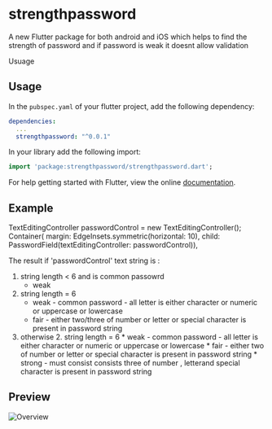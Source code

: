 # strengthpassword

A new Flutter package for both android and iOS which helps to find the strength of password and if password is weak it doesnt allow validation

Usuage


## Usage

In the `pubspec.yaml` of your flutter project, add the following dependency:

```yaml
dependencies:
  ...
  strengthpassword: "^0.0.1"
```

In your library add the following import:

```dart
import 'package:strengthpassword/strengthpassword.dart';
```

For help getting started with Flutter, view the online [documentation](https://flutter.io/).


## Example
  TextEditingController passwordControl = new TextEditingController();
        Container(
            margin: EdgeInsets.symmetric(horizontal: 10),
            child: PasswordField(textEditingController: passwordControl)),
            
  The result if 'passwordControl' text string is :
  1.  string length < 6 and is common passowrd
      * weak 
  2. string length = 6
      * weak 
            - common password
            - all letter is either character or numeric or uppercase or lowercase
      * fair
            - either two/three of number or letter or special character is present in password string
   3. otherwise
      2. string length = 6
          * weak 
                - common password
                - all letter is either character or numeric or uppercase or lowercase
          * fair
                - either two of number or letter or special character is present in password string
          * strong
                - must consist consists three of number , letterand  special character is present in password string
                
## Preview
![Overview](https://github.com/susantimilsina/strengthPassword/Demo.gif)

